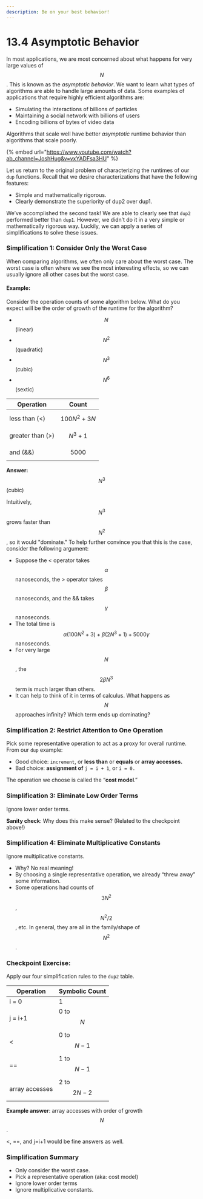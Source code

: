 ```yaml
---
description: Be on your best behavior!
---
```


# 13.4 Asymptotic Behavior

In most applications, we are most concerned about what happens for very large values of $$N$$.  This is known as the _asymptotic behavior_. We want to learn what types of algorithms are able to handle large amounts of data. Some examples of applications that require highly efficient algorithms are:

* Simulating the interactions of billions of particles
* Maintaining a social network with billions of users
* Encoding billions of bytes of video data

Algorithms that scale well have better _asymptotic_ runtime behavior than algorithms that scale poorly.

{% embed url="https://www.youtube.com/watch?ab_channel=JoshHug&v=vxYADFsa3HU" %}

Let us return to the original problem of characterizing the runtimes of our `dup` functions. Recall that we desire characterizations that have the following features:

* Simple and mathematically rigorous.
* Clearly demonstrate the superiority of dup2 over dup1.

We’ve accomplished the second task! We are able to clearly see that `dup2` performed better than `dup1`. However, we didn’t do it in a very simple or mathematically rigorous way. Luckily, we can apply a series of simplifications to solve these issues.

### Simplification 1: Consider Only the Worst Case

When comparing algorithms, we often only care about the worst case. The worst case is often where we see the most interesting effects, so we can usually ignore all other cases but the worst case.&#x20;

#### Example:

Consider the operation counts of some algorithm below. What do you expect will be the order of growth of the runtime for the algorithm?

* $$N$$ (linear)
* $$N^2$$ (quadratic)
* $$N^3$$ (cubic)
* $$N^6$$ (sextic)

| Operation        | Count           |
| ---------------- | --------------- |
| less than (<)    | $$100N^2 + 3N$$ |
| greater than (>) | $$N^3+1$$       |
| and (&&)         | $$5000$$        |

**Answer:** $$N^3$$ (cubic)

Intuitively, $$N^3$$ grows faster than $$N^2$$, so it would "dominate." To help further convince you that this is the case, consider the following argument:

* Suppose the < operator takes $$\alpha$$ nanoseconds, the > operator takes $$\beta$$ nanoseconds, and the && takes $$\gamma$$ nanoseconds.
* The total time is $$\alpha (100N^2 + 3)+\beta (2N^3+1)+5000\gamma$$ nanoseconds.
* For very large $$N$$, the $$2\beta N^3$$ term is much larger than others.
* It can help to think of it in terms of calculus. What happens as $$N$$ approaches infinity? Which term ends up dominating?

### Simplification 2: Restrict Attention to One Operation

Pick some representative operation to act as a proxy for overall runtime. From our `dup` example:

* Good choice: `increment`, or **less than** or **equals** or **array accesses.**
* Bad choice: **assignment of** `j = i + 1`, or `i = 0.`

The operation we choose is called the “**cost model**.”

### Simplification 3: Eliminate Low Order Terms

Ignore lower order terms.

**Sanity check**: Why does this make sense? (Related to the checkpoint above!)

### **Simplification 4: Eliminate Multiplicative Constants**

Ignore multiplicative constants.

* Why? No real meaning!
* By choosing a single representative operation, we already “threw away” some information.
* Some operations had counts of $$3N^2$$, ​​$$N^2/2$$, etc. In general, they are all in the family/shape of $$N^2$$.

### Checkpoint Exercise:

Apply our four simplification rules to the `dup2` table.&#x20;

| Operation      | Symbolic Count |
| -------------- | -------------- |
| i = 0          | 1              |
| j = i+1        | 0 to $$N$$     |
| <              | 0 to $$N-1$$   |
| ==             | 1 to $$N-1$$   |
| array accesses | 2 to $$2N-2$$  |

**Example answer**: array accesses with order of growth $$N$$.

<, ==, and j=i+1 would be fine answers as well.

### Simplification Summary

* Only consider the worst case.
* Pick a representative operation (aka: cost model)
* Ignore lower order terms
* Ignore multiplicative constants.
